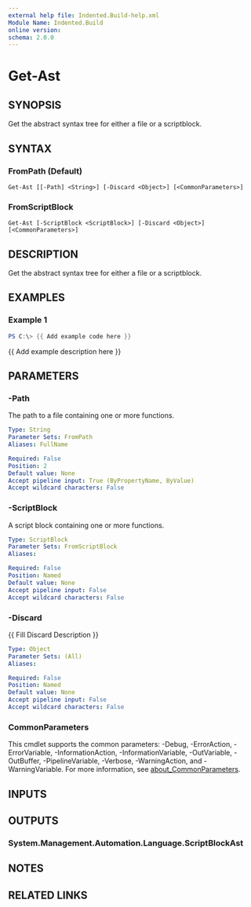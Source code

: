 ```yaml
---
external help file: Indented.Build-help.xml
Module Name: Indented.Build
online version:
schema: 2.0.0
---
```


# Get-Ast

## SYNOPSIS
Get the abstract syntax tree for either a file or a scriptblock.

## SYNTAX

### FromPath (Default)
```
Get-Ast [[-Path] <String>] [-Discard <Object>] [<CommonParameters>]
```

### FromScriptBlock
```
Get-Ast [-ScriptBlock <ScriptBlock>] [-Discard <Object>] [<CommonParameters>]
```

## DESCRIPTION
Get the abstract syntax tree for either a file or a scriptblock.

## EXAMPLES

### Example 1
```powershell
PS C:\> {{ Add example code here }}
```

{{ Add example description here }}

## PARAMETERS

### -Path
The path to a file containing one or more functions.

```yaml
Type: String
Parameter Sets: FromPath
Aliases: FullName

Required: False
Position: 2
Default value: None
Accept pipeline input: True (ByPropertyName, ByValue)
Accept wildcard characters: False
```

### -ScriptBlock
A script block containing one or more functions.

```yaml
Type: ScriptBlock
Parameter Sets: FromScriptBlock
Aliases:

Required: False
Position: Named
Default value: None
Accept pipeline input: False
Accept wildcard characters: False
```

### -Discard
{{ Fill Discard Description }}

```yaml
Type: Object
Parameter Sets: (All)
Aliases:

Required: False
Position: Named
Default value: None
Accept pipeline input: False
Accept wildcard characters: False
```

### CommonParameters
This cmdlet supports the common parameters: -Debug, -ErrorAction, -ErrorVariable, -InformationAction, -InformationVariable, -OutVariable, -OutBuffer, -PipelineVariable, -Verbose, -WarningAction, and -WarningVariable. For more information, see [about_CommonParameters](http://go.microsoft.com/fwlink/?LinkID=113216).

## INPUTS

## OUTPUTS

### System.Management.Automation.Language.ScriptBlockAst
## NOTES

## RELATED LINKS
